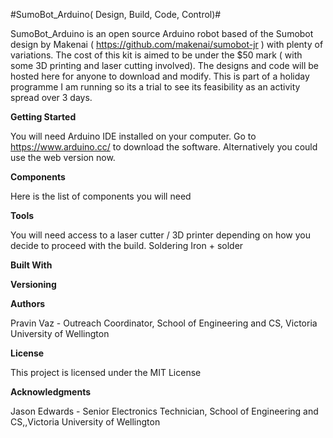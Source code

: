 #SumoBot_Arduino( Design, Build, Code, Control)#

SumoBot_Arduino is an open source Arduino robot based of the Sumobot design by Makenai ( https://github.com/makenai/sumobot-jr ) with plenty of variations. 
The cost of this kit is aimed to be under the $50 mark ( with some 3D printing and laser cutting involved). The designs and code will be hosted here for anyone to download and modify. This is part of a holiday programme I am running so its a trial to see its feasibility as an activity spread over 3 days. 

**Getting Started**

You will need Arduino IDE installed on your computer. Go to https://www.arduino.cc/ to download the software. Alternatively you could use the web version now. 

**Components**

Here is the list of components you will need



**Tools**

You will need access to a laser cutter / 3D printer depending on how you decide to proceed with the build. 
Soldering Iron + solder


**Built With**


**Versioning**


**Authors**

Pravin Vaz - Outreach Coordinator, School of Engineering and CS, Victoria University of Wellington

**License**

This project is licensed under the MIT License 

**Acknowledgments**

Jason Edwards - Senior Electronics Technician, School of Engineering and CS,,Victoria University of Wellington

